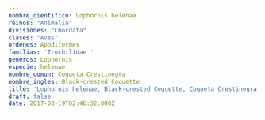 ```yaml
---
nombre_cientifico: Lophornis helenae
reinos: "Animalia"
divisiones: "Chordata"
clases: "Aves"
ordenes: Apodiformes
familias: 'Trochilidae '
generos: Lophornis
especie: helenae
nombre_comun: Coqueta Crestinegra
nombre_ingles: Black-crested Coquette
title: 'Lophornis helenae, Black-crested Coquette, Coqueta Crestinegra'
draft: false
date: 2017-08-19T02:46:32.000Z
---
```


